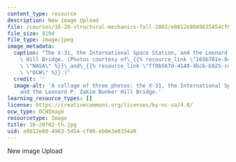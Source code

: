 ```yaml
---
content_type: resource
description: New image Upload
file: /courses/16-20-structural-mechanics-fall-2002/e0812e8049835454cf00eb0e3e0334a9_16-20f02-th.jpg
file_size: 9194
file_type: image/jpeg
image_metadata:
  caption: "The X-31, the International Space Station, and the Leonard P. Zakim Bunker\
    \ Hill Bridge. (Photos courtesy of\_{{% resource_link \"165b701e-840a-47ee-963a-e92330ad628d\"\
    \ \"NASA\" %}}\_and\_{{% resource_link \"ff9b567d-4149-4bcb-b925-ce9b100f0378\"\
    \ \"OCW\" %}}.)"
  credit: ''
  image-alt: 'A collage of three photos: the X-31, the International Space Station,
    and the Leonard P. Zakim Bunker Hill Bridge.'
learning_resource_types: []
license: https://creativecommons.org/licenses/by-nc-sa/4.0/
ocw_type: OCWImage
resourcetype: Image
title: 16-20f02-th.jpg
uid: e0812e80-4983-5454-cf00-eb0e3e0334a9
---
```

New image Upload
